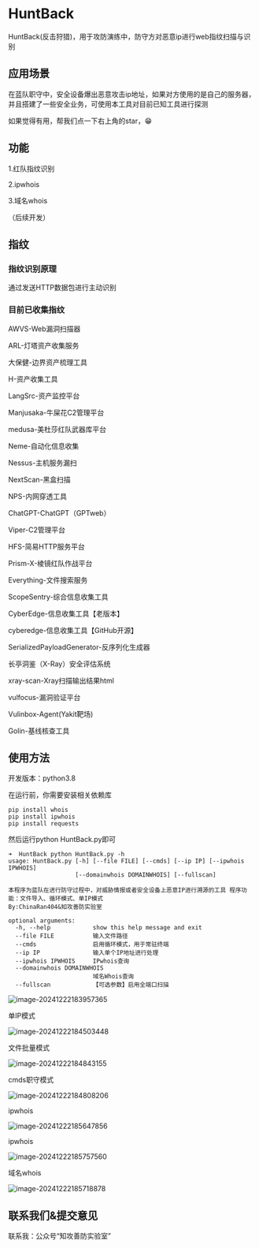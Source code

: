 # HuntBack

HuntBack(反击狩猎)，用于攻防演练中，防守方对恶意ip进行web指纹扫描与识别

## 应用场景
在蓝队职守中，安全设备爆出恶意攻击ip地址，如果对方使用的是自己的服务器，并且搭建了一些安全业务，可使用本工具对目前已知工具进行探测

如果觉得有用，帮我们点一下右上角的star，😁


## 功能

1.红队指纹识别

2.ipwhois

3.域名whois

（后续开发）



## 指纹

### 指纹识别原理

通过发送HTTP数据包进行主动识别

### 目前已收集指纹

AWVS-Web漏洞扫描器

ARL-灯塔资产收集服务

大保健-边界资产梳理工具

H-资产收集工具

LangSrc-资产监控平台

Manjusaka-牛屎花C2管理平台

medusa-美杜莎红队武器库平台

Neme-自动化信息收集

Nessus-主机服务漏扫

NextScan-黑盒扫描

NPS-内网穿透工具

ChatGPT-ChatGPT（GPTweb）

Viper-C2管理平台

HFS-简易HTTP服务平台

Prism-X-棱镜红队作战平台

Everything-文件搜索服务

ScopeSentry-综合信息收集工具

CyberEdge-信息收集工具【老版本】

cyberedge-信息收集工具【GitHub开源】

SerializedPayloadGenerator-反序列化生成器

长亭洞鉴（X-Ray）安全评估系统

xray-scan-Xray扫描输出结果html

vulfocus-漏洞验证平台

Vulinbox-Agent(Yakit靶场)

Golin-基线核查工具


## 使用方法

开发版本：python3.8

在运行前，你需要安装相关依赖库

```pip
pip install whois
pip install ipwhois
pip install requests
```



然后运行python HuntBack.py即可



```shell
➜  HuntBack python HuntBack.py -h
usage: HuntBack.py [-h] [--file FILE] [--cmds] [--ip IP] [--ipwhois IPWHOIS]
                   [--domainwhois DOMAINWHOIS] [--fullscan]

本程序为蓝队在进行防守过程中，对威胁情报或者安全设备上恶意IP进行溯源的工具 程序功能：文件导入、循环模式、单IP模式
By:ChinaRan404&知攻善防实验室

optional arguments:
  -h, --help            show this help message and exit
  --file FILE           输入文件路径
  --cmds                启用循环模式，用于常驻终端
  --ip IP               输入单个IP地址进行处理
  --ipwhois IPWHOIS     IPwhois查询
  --domainwhois DOMAINWHOIS
                        域名Whois查询
  --fullscan            【可选参数】启用全端口扫描
```





![image-20241222183957365](./assets/image-20241222183957365.png)



单IP模式

![image-20241222184503448](./assets/image-20241222184503448.png)

文件批量模式

![image-20241222184843155](./assets/image-20241222184843155.png)



cmds职守模式

![image-20241222184808206](./assets/image-20241222184808206.png)

ipwhois

![image-20241222185647856](./assets/image-20241222185647856.png)



ipwhois

![image-20241222185757560](./assets/image-20241222185757560.png)



域名whois

![image-20241222185718878](./assets/image-20241222185718878.png)



## 联系我们&提交意见

联系我：公众号“知攻善防实验室”

